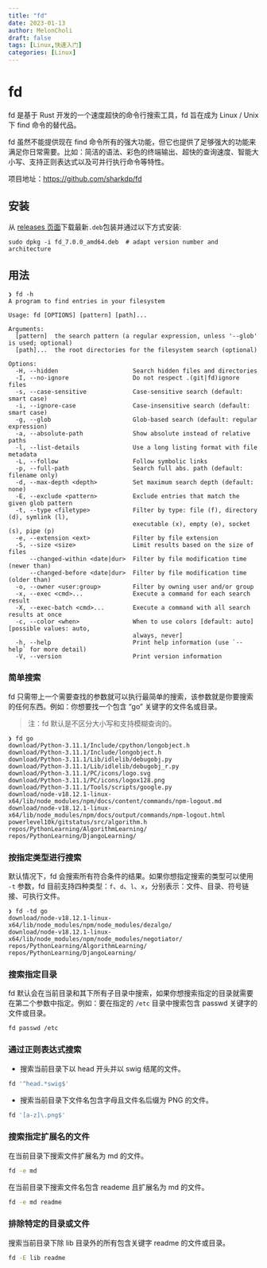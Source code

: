 ```yaml
---
title: "fd"
date: 2023-01-13
author: MelonCholi
draft: false
tags: [Linux,快速入门]
categories: [Linux]
---
```


# fd

fd 是基于 Rust 开发的一个速度超快的命令行搜索工具，fd 旨在成为 Linux / Unix 下 find 命令的替代品。

fd 虽然不能提供现在 find 命令所有的强大功能，但它也提供了足够强大的功能来满足你日常需要。比如：简洁的语法、彩色的终端输出、超快的查询速度、智能大小写、支持正则表达式以及可并行执行命令等特性。

项目地址：https://github.com/sharkdp/fd

## 安装

从 [releases 页面](https://github.com/sharkdp/fd/releases)下载最新`.deb`包装并通过以下方式安装:

```
sudo dpkg -i fd_7.0.0_amd64.deb  # adapt version number and architecture
```

## 用法

```shell
❯ fd -h
A program to find entries in your filesystem

Usage: fd [OPTIONS] [pattern] [path]...

Arguments:
  [pattern]  the search pattern (a regular expression, unless '--glob' is used; optional)
  [path]...  the root directories for the filesystem search (optional)

Options:
  -H, --hidden                     Search hidden files and directories
  -I, --no-ignore                  Do not respect .(git|fd)ignore files
  -s, --case-sensitive             Case-sensitive search (default: smart case)
  -i, --ignore-case                Case-insensitive search (default: smart case)
  -g, --glob                       Glob-based search (default: regular expression)
  -a, --absolute-path              Show absolute instead of relative paths
  -l, --list-details               Use a long listing format with file metadata
  -L, --follow                     Follow symbolic links
  -p, --full-path                  Search full abs. path (default: filename only)
  -d, --max-depth <depth>          Set maximum search depth (default: none)
  -E, --exclude <pattern>          Exclude entries that match the given glob pattern
  -t, --type <filetype>            Filter by type: file (f), directory (d), symlink (l),
                                   executable (x), empty (e), socket (s), pipe (p)
  -e, --extension <ext>            Filter by file extension
  -S, --size <size>                Limit results based on the size of files
      --changed-within <date|dur>  Filter by file modification time (newer than)
      --changed-before <date|dur>  Filter by file modification time (older than)
  -o, --owner <user:group>         Filter by owning user and/or group
  -x, --exec <cmd>...              Execute a command for each search result
  -X, --exec-batch <cmd>...        Execute a command with all search results at once
  -c, --color <when>               When to use colors [default: auto] [possible values: auto,
                                   always, never]
  -h, --help                       Print help information (use `--help` for more detail)
  -V, --version                    Print version information
```

### 简单搜索

fd 只需带上一个需要查找的参数就可以执行最简单的搜索，该参数就是你要搜索的任何东西。例如：你想要找一个包含 “go” 关键字的文件名或目录。

> 注：fd 默认是不区分大小写和支持模糊查询的。

```shell
❯ fd go
download/Python-3.11.1/Include/cpython/longobject.h
download/Python-3.11.1/Include/longobject.h
download/Python-3.11.1/Lib/idlelib/debugobj.py
download/Python-3.11.1/Lib/idlelib/debugobj_r.py
download/Python-3.11.1/PC/icons/logo.svg
download/Python-3.11.1/PC/icons/logox128.png
download/Python-3.11.1/Tools/scripts/google.py
download/node-v18.12.1-linux-x64/lib/node_modules/npm/docs/content/commands/npm-logout.md
download/node-v18.12.1-linux-x64/lib/node_modules/npm/docs/output/commands/npm-logout.html
powerlevel10k/gitstatus/src/algorithm.h
repos/PythonLearning/AlgorithmLearning/
repos/PythonLearning/DjangoLearning/
```

### 按指定类型进行搜索

默认情况下，fd 会搜索所有符合条件的结果。如果你想指定搜索的类型可以使用 `-t` 参数，fd 目前支持四种类型：`f`、`d`、`l`、`x`，分别表示：文件、目录、符号链接、可执行文件。

```shell
❯ fd -td go
download/node-v18.12.1-linux-x64/lib/node_modules/npm/node_modules/dezalgo/
download/node-v18.12.1-linux-x64/lib/node_modules/npm/node_modules/negotiator/
repos/PythonLearning/AlgorithmLearning/
repos/PythonLearning/DjangoLearning/
```

### 搜索指定目录

fd 默认会在当前目录和其下所有子目录中搜索，如果你想搜索指定的目录就需要在第二个参数中指定。例如：要在指定的 `/etc` 目录中搜索包含 passwd 关键字的文件或目录。

```shell
fd passwd /etc
```

### 通过正则表达式搜索

- 搜索当前目录下以 head 开头并以 swig 结尾的文件。

```sh
fd '^head.*swig$'
```

- 搜索当前目录下文件名包含字母且文件名后缀为 PNG 的文件。

```sh
fd '[a-z]\.png$'
```

### 搜索指定扩展名的文件

在当前目录下搜索文件扩展名为 md 的文件。

```sh
fd -e md
```

在当前目录下搜索文件名包含 reademe 且扩展名为 md 的文件。

```sh
fd -e md readme
```

### 排除特定的目录或文件

搜索当前目录下除 lib 目录外的所有包含关键字 readme 的文件或目录。

```sh
fd -E lib readme
```


